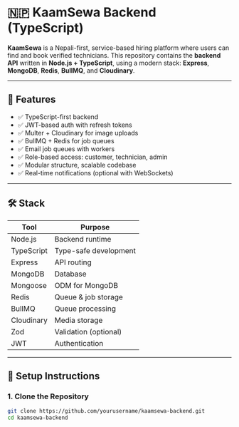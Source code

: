 # 🇳🇵 KaamSewa Backend (TypeScript)

**KaamSewa** is a Nepali-first, service-based hiring platform where users can find and book verified technicians. This repository contains the **backend API** written in **Node.js + TypeScript**, using a modern stack: **Express**, **MongoDB**, **Redis**, **BullMQ**, and **Cloudinary**.

---

## 🚀 Features

- ✅ TypeScript-first backend
- ✅ JWT-based auth with refresh tokens
- ✅ Multer + Cloudinary for image uploads
- ✅ BullMQ + Redis for job queues
- ✅ Email job queues with workers
- ✅ Role-based access: customer, technician, admin
- ✅ Modular structure, scalable codebase
- ✅ Real-time notifications (optional with WebSockets)

---

## 🛠️ Stack

| Tool        | Purpose                         |
|-------------|----------------------------------|
| Node.js     | Backend runtime                 |
| TypeScript  | Type-safe development            |
| Express     | API routing                     |
| MongoDB     | Database                        |
| Mongoose    | ODM for MongoDB                 |
| Redis       | Queue & job storage             |
| BullMQ      | Queue processing                |
| Cloudinary  | Media storage                   |
| Zod         | Validation (optional)           |
| JWT         | Authentication                  |

---

## 🔧 Setup Instructions

### 1. Clone the Repository

```bash
git clone https://github.com/yourusername/kaamsewa-backend.git
cd kaamsewa-backend
